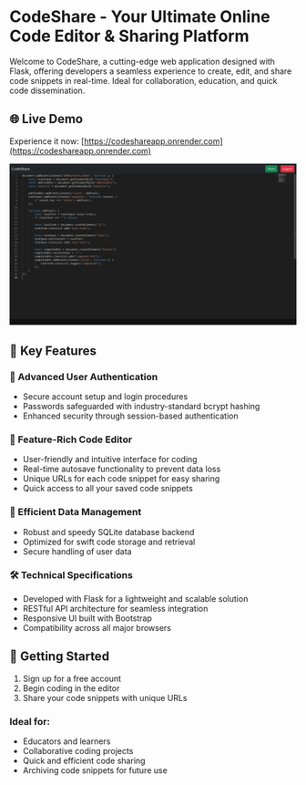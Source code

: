 # CodeShare - Your Ultimate Online Code Editor & Sharing Platform

Welcome to CodeShare, a cutting-edge web application designed with Flask, offering developers a seamless experience to create, edit, and share code snippets in real-time. Ideal for collaboration, education, and quick code dissemination.

## 🌐 Live Demo
Experience it now: [https://codeshareapp.onrender.com](https://codeshareapp.onrender.com)

![CodeShare Interface](static/codeshare.png)

## 🚀 Key Features

### 🔐 Advanced User Authentication
- Secure account setup and login procedures
- Passwords safeguarded with industry-standard bcrypt hashing
- Enhanced security through session-based authentication

### 📝 Feature-Rich Code Editor
- User-friendly and intuitive interface for coding
- Real-time autosave functionality to prevent data loss
- Unique URLs for each code snippet for easy sharing
- Quick access to all your saved code snippets

### 💾 Efficient Data Management
- Robust and speedy SQLite database backend
- Optimized for swift code storage and retrieval
- Secure handling of user data

### 🛠️ Technical Specifications
- Developed with Flask for a lightweight and scalable solution
- RESTful API architecture for seamless integration
- Responsive UI built with Bootstrap
- Compatibility across all major browsers

## 🏁 Getting Started
1. Sign up for a free account
2. Begin coding in the editor
3. Share your code snippets with unique URLs

### Ideal for:
- Educators and learners
- Collaborative coding projects
- Quick and efficient code sharing
- Archiving code snippets for future use
